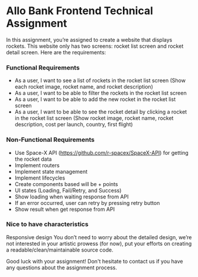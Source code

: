 # Allo Bank Frontend Technical Assignment

In this assignment, you’re assigned to create a website that displays rockets. This website only has two screens: rocket list screen and rocket detail screen. Here are the requirements:

### Functional Requirements
- As a user, I want to see a list of rockets in the rocket list screen (Show each rocket image, rocket name, and rocket description)
- As a user, I want to be able to filter the rockets in the rocket list screen
- As a user, I want to be able to add the new rocket in the rocket list screen
- As a user, I want to be able to see the rocket detail by clicking a rocket in the rocket list screen (Show rocket image, rocket name, rocket description, cost per launch, country, first flight)

### Non-Functional Requirements
- Use Space-X API (https://github.com/r-spacex/SpaceX-API) for getting the rocket data
- Implement routers
- Implement state management
- Implement lifecycles
- Create components based will be + points
- UI states (Loading, Fail/Retry, and Success)
- Show loading when waiting response from API
- If an error occurred, user can retry by pressing retry button
- Show result when get response from API

### Nice to have characteristics
Responsive design
You don’t need to worry about the detailed design, we’re not interested in your artistic prowess (for now), put your efforts on creating a readable/clean/maintainable source code.

Good luck with your assignment! Don't hesitate to contact us if you have any questions about the assignment process.

